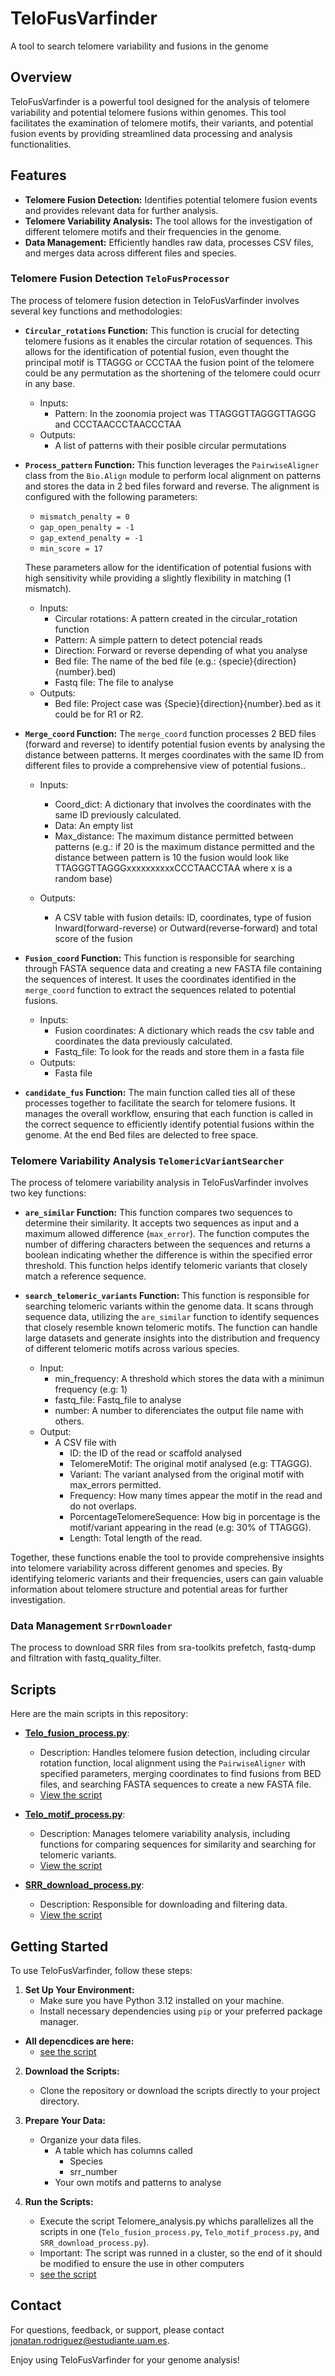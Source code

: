 # TeloFusVarfinder
A tool to search telomere variability and fusions in the genome

## Overview

TeloFusVarfinder is a powerful tool designed for the analysis of telomere variability and potential telomere fusions within genomes. This tool facilitates the examination of telomere motifs, their variants, and potential fusion events by providing streamlined data processing and analysis functionalities.

## Features

- **Telomere Fusion Detection:** Identifies potential telomere fusion events and provides relevant data for further analysis.
- **Telomere Variability Analysis:** The tool allows for the investigation of different telomere motifs and their frequencies in the genome.
- **Data Management:** Efficiently handles raw data, processes CSV files, and merges data across different files and species.
  
### Telomere Fusion Detection `TeloFusProcessor` 

The process of telomere fusion detection in TeloFusVarfinder involves several key functions and methodologies:

- **`Circular_rotations` Function:** This function is crucial for detecting telomere fusions as it enables the circular rotation of sequences. This allows for the identification of potential fusion, even thought the principal motif is TTAGGG or CCCTAA the fusion point of the telomere could be any permutation as the shortening of the telomere could ocurr in any base.
  - Inputs:
    - Pattern: In the zoonomia project was TTAGGGTTAGGGTTAGGG and CCCTAACCCTAACCCTAA
  - Outputs:
    - A list of patterns with their posible circular permutations   

- **`Process_pattern` Function:** This function leverages the `PairwiseAligner` class from the `Bio.Align` module to perform local alignment on patterns and stores the data in 2 bed files forward and reverse. The alignment is configured with the following parameters:
    - `mismatch_penalty = 0`
    - `gap_open_penalty = -1`
    - `gap_extend_penalty = -1`
    - `min_score = 17` 
    
    These parameters allow for the identification of potential fusions with high sensitivity while providing a slightly flexibility in matching (1 mismatch).
  - Inputs:
    - Circular rotations: A pattern created in the circular_rotation function
    - Pattern: A simple pattern to detect potencial reads
    - Direction: Forward or reverse depending of what you analyse
    - Bed file: The name of the bed file (e.g.: {specie}{direction}{number}.bed)
    - Fastq file: The file to analyse
  - Outputs:
    - Bed file: Project case was {Specie}{direction}{number}.bed as it could be for R1 or R2.  
      
- **`Merge_coord` Function:** The `merge_coord` function processes 2 BED files (forward and reverse) to identify potential fusion events by analysing the distance between patterns. It merges coordinates with the same ID from different files to provide a comprehensive view of potential fusions..
  - Inputs:
    - Coord_dict: A dictionary that involves the coordinates with the same ID previously calculated.
    - Data: An empty list
    - Max_distance: The maximum distance permitted between patterns (e.g.: if 20 is the maximum distance permitted and the distance between pattern is 10 the fusion would look like TTAGGGTTAGGGxxxxxxxxxxCCCTAACCTAA where x is a random base)
      
  - Outputs:
    -  A CSV table with fusion details: ID, coordinates, type of fusion Inward(forward-reverse) or Outward(reverse-forward) and total score of the fusion

- **`Fusion_coord` Function:** This function is responsible for searching through FASTA sequence data and creating a new FASTA file containing the sequences of interest. It uses the coordinates identified in the `merge_coord` function to extract the sequences related to potential fusions.
  - Inputs:
    - Fusion coordinates: A dictionary which reads the csv table and coordinates the data previously calculated.
    - Fastq_file: To look for the reads and store them in a fasta file
  - Outputs:
    - Fasta file
      
- **`candidate_fus` Function:** The main function called ties all of these processes together to facilitate the search for telomere fusions. It manages the overall workflow, ensuring that each function is called in the correct sequence to efficiently identify potential fusions within the genome. At the end Bed files are delected to free space.
  
### Telomere Variability Analysis `TelomericVariantSearcher`

The process of telomere variability analysis in TeloFusVarfinder involves two key functions:

- **`are_similar` Function:** This function compares two sequences to determine their similarity. It accepts two sequences as input and a maximum allowed difference (`max_error`). The function computes the number of differing characters between the sequences and returns a boolean indicating whether the difference is within the specified error threshold. This function helps identify telomeric variants that closely match a reference sequence.

- **`search_telomeric_variants` Function:** This function is responsible for searching telomeric variants within the genome data. It scans through sequence data, utilizing the `are_similar` function to identify sequences that closely resemble known telomeric motifs. The function can handle large datasets and generate insights into the distribution and frequency of different telomeric motifs across various species.
  - Input:
    - min_frequency: A threshold which stores the data with a minimun frequency (e.g: 1)
    - fastq_file: Fastq_file to analyse
    - number: A number to diferenciates the output file name with others.
  - Output:
    - A CSV file with
      - ID: the ID of the read or scaffold analysed
      - TelomereMotif: The original motif analysed (e.g: TTAGGG).
      - Variant: The variant analysed from the original motif with max_errors permitted.
      - Frequency: How many times appear the motif in the read and do not overlaps.
      - PorcentageTelomereSequence: How big in porcentage is the motif/variant appearing in the read (e.g: 30% of TTAGGG).
      - Length: Total length of the read.

Together, these functions enable the tool to provide comprehensive insights into telomere variability across different genomes and species. By identifying telomeric variants and their frequencies, users can gain valuable information about telomere structure and potential areas for further investigation.

### Data Management `SrrDownloader`

The process to download SRR files from sra-toolkits prefetch, fastq-dump and filtration with fastq_quality_filter.

## Scripts

Here are the main scripts in this repository:

- **[Telo_fusion_process.py](Telo_fusion_process.py)**: 
    - Description: Handles telomere fusion detection, including circular rotation function, local alignment using the `PairwiseAligner` with specified parameters, merging coordinates to find fusions from BED files, and searching FASTA sequences to create a new FASTA file.
    - [View the script](https://github.com/JonathanRodriguez92/TeloFusVarfinder/blob/4dd5a032f68f10269ed0521ab7bc86b334ee53a8/Telo_fusion_process.py)
  
- **[Telo_motif_process.py](Telo_motif_process.py)**:
    - Description: Manages telomere variability analysis, including functions for comparing sequences for similarity and searching for telomeric variants.
    - [View the script](https://github.com/JonathanRodriguez92/TeloFusVarfinder/blob/3b199b1d46f3c0bce1ce718c241652ab3d02ce50/Telo_motif_process.py)
  
- **[SRR_download_process.py](SRR_download_process.py)**:
    - Description: Responsible for downloading and filtering data.
    - [View the script](https://github.com/JonathanRodriguez92/TeloFusVarfinder/blob/a8b36d2f228cee7212a8d6f4bfeb888119aee90c/SRR_download_process.py)

## Getting Started

To use TeloFusVarfinder, follow these steps:

1. **Set Up Your Environment:**
    - Make sure you have Python 3.12 installed on your machine.
    - Install necessary dependencies using `pip` or your preferred package manager.
  - **All depencdices are here:**
    - [see the script](https://github.com/JonathanRodriguez92/TeloFusVarfinder/blob/e79e59c390402ca8c2273e304a654428488712fa/miniconda_env_lib.sh)

2. **Download the Scripts:**
    - Clone the repository or download the scripts directly to your project directory.

3. **Prepare Your Data:**
    - Organize your data files.
      - A table which has columns called
        - Species
        - srr_number
      - Your own motifs and patterns to analyse 

4. **Run the Scripts:**
    - Execute the script Telomere_analysis.py whichs parallelizes all the scripts in one (`Telo_fusion_process.py`, `Telo_motif_process.py`, and `SRR_download_process.py`).
    - Important: The script was runned in a cluster, so the end of it should be modified to ensure the use in other computers
    - [see the script](https://github.com/JonathanRodriguez92/TeloFusVarfinder/blob/892fd542f1347c6d50d0b80235fc15faf33c8970/Telomere_analysis.py)
      

## Contact

For questions, feedback, or support, please contact jonatan.rodriguez@estudiante.uam.es.

Enjoy using TeloFusVarfinder for your genome analysis!

